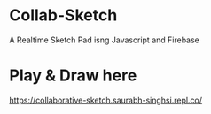 # Collab-Sketch
A Realtime Sketch Pad isng Javascript and Firebase

# Play & Draw here
https://collaborative-sketch.saurabh-singhsi.repl.co/

